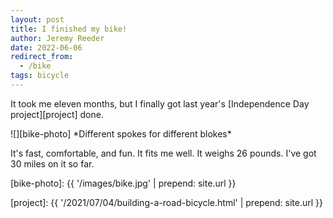 ```yaml
---
layout: post
title: I finished my bike!
author: Jeremy Reeder
date: 2022-06-06
redirect_from:
  - /bike
tags: bicycle
---
```


It took me eleven months, but I finally got last year's
[Independence Day project][project] done.

<div class="gallery" markdown=1>
![][bike-photo]
*Different spokes for different blokes*
</div>

It's fast, comfortable, and fun. It fits me well. It weighs 26 pounds. I've got
30 miles on it so far.

[bike-photo]: {{ '/images/bike.jpg' | prepend: site.url }}

[project]:  {{ '/2021/07/04/building-a-road-bicycle.html' | prepend: site.url }}
